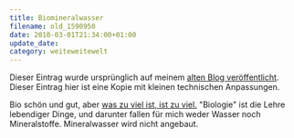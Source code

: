 ```yaml
---
title: Biomineralwasser
filename: old_1590950
date: 2010-03-01T21:34:00+01:00
update_date:
category: weiteweitewelt
---
```

Dieser Eintrag wurde ursprünglich auf meinem [alten Blog veröffentlicht](https://stu.blogger.de/stories/1590950/). Dieser Eintrag hier ist eine Kopie mit kleinen technischen Anpassungen.

Bio schön und gut, aber [was zu viel ist, ist zu viel.](http://www.fontblog.de/biomineralwasser-noch-ein-siegel) "Biologie" ist die Lehre lebendiger Dinge, und darunter fallen für mich weder Wasser noch Mineralstoffe. Mineralwasser wird nicht angebaut.
